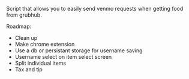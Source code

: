 Script that allows you to easily send venmo requests when getting food from grubhub.

Roadmap:
* Clean up
* Make chrome extension
* Use a db or persistant storage for username saving
* Username select on item select screen
* Split individual items
* Tax and tip

